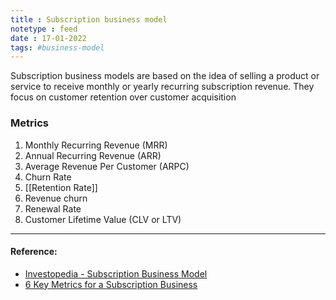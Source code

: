 ```yaml
---
title : Subscription business model
notetype : feed
date : 17-01-2022
tags: #business-model
---
```


Subscription business models are based on the idea of selling a product or service to receive monthly or yearly recurring subscription revenue. They focus on customer retention over customer acquisition


### Metrics

1. Monthly Recurring Revenue (MRR)
2. Annual Recurring Revenue (ARR)
3. Average Revenue Per Customer (ARPC)
4. Churn Rate
5. [[Retention Rate]]
6. Revenue churn
7. Renewal Rate
8. Customer Lifetime Value (CLV or LTV)

---

#### Reference:

- [Investopedia - Subscription Business Model](https://www.investopedia.com/ask/answers/042715/how-do-subscription-business-models-work.asp)
- [6 Key Metrics for a Subscription Business](https://blogs.oracle.com/modernfinance/post/6-key-metrics-for-a-subscription-business)